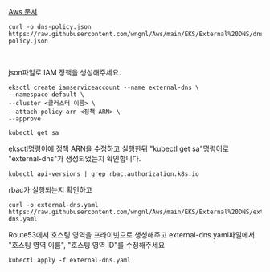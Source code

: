 [Aws 문서](https://repost.aws/knowledge-center/eks-set-up-externaldns)
<br>

```
curl -o dns-policy.json https://raw.githubusercontent.com/wngnl/Aws/main/EKS/External%20DNS/dns-policy.json
```
<br>

json파일로 IAM 정책을 생성해주세요.
```
eksctl create iamserviceaccount --name external-dns \
--namespace default \
--cluster <클러스터 이름> \
--attach-policy-arn <정책 ARN> \
--approve
```
```
kubectl get sa
```
eksctl명령어에 정책 ARN을 수정하고 실행한뒤
"kubectl get sa"명령어로 "external-dns"가 생성되었는지 확인합니다.
<br>

```
kubectl api-versions | grep rbac.authorization.k8s.io
```
rbac가 실행되는지 확인하고
<br>

```
curl -o external-dns.yaml https://raw.githubusercontent.com/wngnl/Aws/main/EKS/External%20DNS/external-dns.yaml
```
Route53에서 호스팅 영역을 프라이빗으로 생성해주고
external-dns.yaml파일에서 "호스팅 영역 이름", "호스팅 영역 ID"를 수정해주세요
<br>

```
kubectl apply -f external-dns.yaml
```



